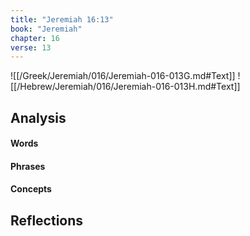 ```yaml
---
title: "Jeremiah 16:13"
book: "Jeremiah"
chapter: 16
verse: 13
---
```

![[/Greek/Jeremiah/016/Jeremiah-016-013G.md#Text]]
![[/Hebrew/Jeremiah/016/Jeremiah-016-013H.md#Text]]

## Analysis

#### Words

#### Phrases

#### Concepts

## Reflections

